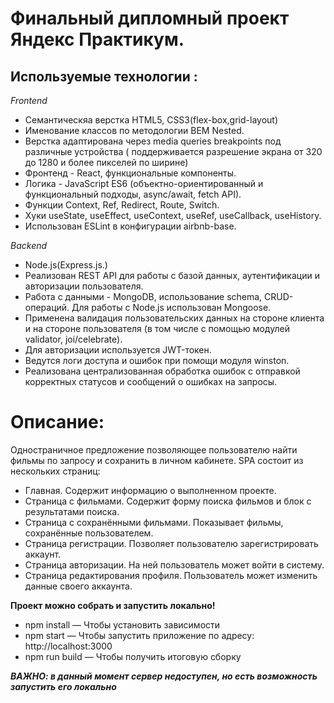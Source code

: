 

# Финальный дипломный проект Яндекс Практикум.
## Используемые технологии :
*Frontend*

+ Семантическяа верстка HTML5, CSS3(flex-box,grid-layout)
+ Именование классов по методологии BEM Nested.
+ Верстка адаптирована через media queries breakpoints под различные устройства ( поддерживается разрешение экрана от 320 до 1280 и более пикселей по ширине)
+ Фронтенд - React, функциональные компоненты.
+ Логика - JavaScript ES6 (объектно-ориентированный и функциональный подходы, async/await, fetch API).
+ Функции Context, Ref, Redirect, Route, Switch.
+ Хуки useState, useEffect, useContext, useRef, useCallback, useHistory.
+ Использован ESLint в конфигурации airbnb-base.

*Backend*
+ Node.js(Express.js.)
+ Реализован REST API для работы с базой данных, аутентификации и авторизации пользователя.
+ Работа с данными - MongoDB, использование schema, CRUD-операций. Для работы с Node.js использован Mongoose.
+ Применена валидация пользовательских данных на стороне клиента и на стороне пользователя (в том числе с помощью модулей validator, joi/celebrate).
+ Для авторизации используется JWT-токен.
+ Ведутся логи доступа и ошибок при помощи модуля winston.
+ Реализована централизованная обработка ошибок с отправкой корректных статусов и сообщений о ошибках на запросы.


# Описание:
Одностраничное предложение позволяющее пользователю  найти фильмы по запросу и сохранить в личном кабинете. 
SPA состоит из нескольких страниц:

+ Главная. Содержит информацию о выполненном проекте.
+ Страница с фильмами. Содержит форму поиска фильмов и блок с результатами поиска.
+ Страница с сохранёнными фильмами. Показывает фильмы, сохранённые пользователем.
+ Страница регистрации. Позволяет пользователю зарегистрировать аккаунт.
+ Страница авторизации. На ней пользователь может войти в систему.
+ Страница редактирования профиля. Пользователь может изменить данные своего аккаунта.


**Проект можно собрать и запустить локально!**

+ npm install — Чтобы установить зависимости
+ npm start — Чтобы запустить приложение по адресу: http://localhost:3000
+ npm run build — Чтобы получить итоговую сборку

***ВАЖНО: в данный момент сервер недоступен, но есть возможность запустить его локально***
